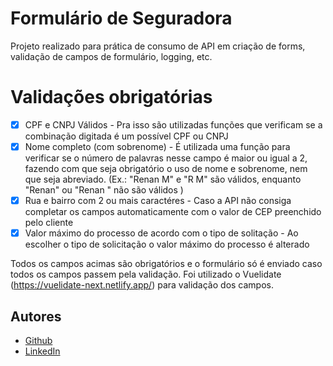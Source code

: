 


# Formulário de Seguradora

Projeto realizado para prática de consumo de API em criação de forms, validação de campos de formulário, logging, etc.

# Validações obrigatórias

- [x]  CPF e CNPJ Válidos - Pra isso são utilizadas funções que verificam se a combinação digitada é um possível CPF ou CNPJ 
- [x]  Nome completo (com sobrenome) - É utilizada uma função para verificar se o número de palavras nesse campo é maior ou igual a 2, fazendo com que seja obrigatório o uso de nome e sobrenome, nem que seja abreviado. (Ex.: "Renan M" e "R M" são válidos, enquanto "Renan" ou "Renan " não são válidos )
- [x]  Rua e bairro com 2 ou mais caractéres - Caso a API não consiga completar os campos automaticamente com o valor de CEP preenchido pelo cliente
- [x]  Valor máximo do processo de acordo com o tipo de solitação - Ao escolher o tipo de solicitação o valor máximo do processo é alterado

Todos os campos acimas são obrigatórios e o formulário só é enviado caso todos os campos passem pela validação. Foi utilizado o Vuelidate (https://vuelidate-next.netlify.app/) para validação dos campos.








## Autores

- [Github](https://www.github.com/renanmarvila)
- [LinkedIn](https://www.linkedin.com/in/renanmarvila)



